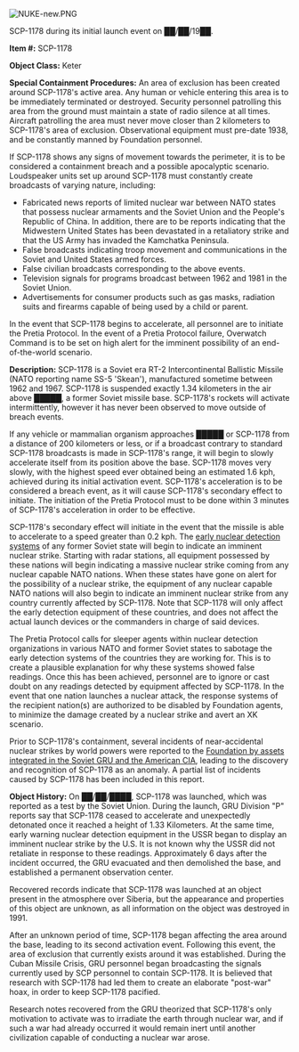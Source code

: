 ![NUKE-new.PNG](http://scp-wiki.wdfiles.com/local--files/scp-1178/NUKE-new.PNG)

SCP-1178 during its initial launch event on ██/██/19██.

**Item #:** SCP-1178

**Object Class:** Keter

**Special Containment Procedures:** An area of exclusion has been created around SCP-1178's active area. Any human or vehicle entering this area is to be immediately terminated or destroyed. Security personnel patrolling this area from the ground must maintain a state of radio silence at all times. Aircraft patrolling the area must never move closer than 2 kilometers to SCP-1178's area of exclusion. Observational equipment must pre-date 1938, and be constantly manned by Foundation personnel.

If SCP-1178 shows any signs of movement towards the perimeter, it is to be considered a containment breach and a possible apocalyptic scenario. Loudspeaker units set up around SCP-1178 must constantly create broadcasts of varying nature, including:

*   Fabricated news reports of limited nuclear war between NATO states that possess nuclear armaments and the Soviet Union and the People's Republic of China. In addition, there are to be reports indicating that the Midwestern United States has been devastated in a retaliatory strike and that the US Army has invaded the Kamchatka Peninsula.
*   False broadcasts indicating troop movement and communications in the Soviet and United States armed forces.
*   False civilian broadcasts corresponding to the above events.
*   Television signals for programs broadcast between 1962 and 1981 in the Soviet Union.
*   Advertisements for consumer products such as gas masks, radiation suits and firearms capable of being used by a child or parent.

In the event that SCP-1178 begins to accelerate, all personnel are to initiate the Pretia Protocol. In the event of a Pretia Protocol failure, Overwatch Command is to be set on high alert for the imminent possibility of an end-of-the-world scenario.

**Description:** SCP-1178 is a Soviet era RT-2 Intercontinental Ballistic Missile (NATO reporting name SS-5 'Skean'), manufactured sometime between 1962 and 1967. SCP-1178 is suspended exactly 1.34 kilometers in the air above █████, a former Soviet missile base. SCP-1178's rockets will activate intermittently, however it has never been observed to move outside of breach events.

If any vehicle or mammalian organism approaches █████ or SCP-1178 from a distance of 200 kilometers or less, or if a broadcast contrary to standard SCP-1178 broadcasts is made in SCP-1178's range, it will begin to slowly accelerate itself from its position above the base. SCP-1178 moves very slowly, with the highest speed ever obtained being an estimated 1.6 kph, achieved during its initial activation event. SCP-1178's acceleration is to be considered a breach event, as it will cause SCP-1178's secondary effect to initiate. The initiation of the Pretia Protocol must to be done within 3 minutes of SCP-1178's acceleration in order to be effective.

SCP-1178's secondary effect will initiate in the event that the missile is able to accelerate to a speed greater than 0.2 kph. The [early nuclear detection systems](/scp-1984) of any former Soviet state will begin to indicate an imminent nuclear strike. Starting with radar stations, all equipment possessed by these nations will begin indicating a massive nuclear strike coming from any nuclear capable NATO nations. When these states have gone on alert for the possibility of a nuclear strike, the equipment of any nuclear capable NATO nations will also begin to indicate an imminent nuclear strike from any country currently affected by SCP-1178. Note that SCP-1178 will only affect the early detection equipment of these countries, and does not affect the actual launch devices or the commanders in charge of said devices.

The Pretia Protocol calls for sleeper agents within nuclear detection organizations in various NATO and former Soviet states to sabotage the early detection systems of the countries they are working for. This is to create a plausible explanation for why these systems showed false readings. Once this has been achieved, personnel are to ignore or cast doubt on any readings detected by equipment affected by SCP-1178. In the event that one nation launches a nuclear attack, the response systems of the recipient nation(s) are authorized to be disabled by Foundation agents, to minimize the damage created by a nuclear strike and avert an XK scenario.

Prior to SCP-1178's containment, several incidents of near-accidental nuclear strikes by world powers were reported to the [Foundation by assets integrated in the Soviet GRU and the American CIA](/the-coldest-war-hub), leading to the discovery and recognition of SCP-1178 as an anomaly. A partial list of incidents caused by SCP-1178 has been included in this report.

**Object History:** On ██/██/████, SCP-1178 was launched, which was reported as a test by the Soviet Union. During the launch, GRU Division "P" reports say that SCP-1178 ceased to accelerate and unexpectedly detonated once it reached a height of 1.33 Kilometers. At the same time, early warning nuclear detection equipment in the USSR began to display an imminent nuclear strike by the U.S. It is not known why the USSR did not retaliate in response to these readings. Approximately 6 days after the incident occurred, the GRU evacuated and then demolished the base, and established a permanent observation center.

Recovered records indicate that SCP-1178 was launched at an object present in the atmosphere over Siberia, but the appearance and properties of this object are unknown, as all information on the object was destroyed in 1991.

After an unknown period of time, SCP-1178 began affecting the area around the base, leading to its second activation event. Following this event, the area of exclusion that currently exists around it was established. During the Cuban Missile Crisis, GRU personnel began broadcasting the signals currently used by SCP personnel to contain SCP-1178. It is believed that research with SCP-1178 had led them to create an elaborate "post-war" hoax, in order to keep SCP-1178 pacified.

Research notes recovered from the GRU theorized that SCP-1178's only motivation to activate was to irradiate the earth through nuclear war, and if such a war had already occurred it would remain inert until another civilization capable of conducting a nuclear war arose.